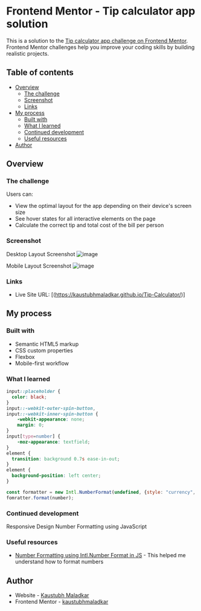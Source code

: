 # Frontend Mentor - Tip calculator app solution

This is a solution to the [Tip calculator app challenge on Frontend Mentor](https://www.frontendmentor.io/challenges/tip-calculator-app-ugJNGbJUX). Frontend Mentor challenges help you improve your coding skills by building realistic projects.

## Table of contents

- [Overview](#overview)
  - [The challenge](#the-challenge)
  - [Screenshot](#screenshot)
  - [Links](#links)
- [My process](#my-process)
  - [Built with](#built-with)
  - [What I learned](#what-i-learned)
  - [Continued development](#continued-development)
  - [Useful resources](#useful-resources)
- [Author](#author)

## Overview

### The challenge

Users can:

- View the optimal layout for the app depending on their device's screen size
- See hover states for all interactive elements on the page
- Calculate the correct tip and total cost of the bill per person

### Screenshot

Desktop Layout Screenshot
![image](https://user-images.githubusercontent.com/74300302/172127385-98121416-737f-4459-9ce4-306bd8d0d2db.png)

Mobile Layout Screenshot
![image](https://user-images.githubusercontent.com/74300302/172417355-feed3921-cbda-4a95-b31a-daa62cc1b261.png)



### Links

- Live Site URL: [(https://kaustubhmaladkar.github.io/Tip-Calculator/)]

## My process

### Built with

- Semantic HTML5 markup
- CSS custom properties
- Flexbox
- Mobile-first workflow

### What I learned

```css
input::placeholder {
  color: black;
}
input::-webkit-outer-spin-button,
input::-webkit-inner-spin-button {
    -webkit-appearance: none;
    margin: 0;
}
input[type=number] {
    -moz-appearance: textfield;
}
element {
  transition: background 0.7s ease-in-out;
}
element {
  background-position: left center;
}
```
```js
const formatter = new Intl.NumberFormat(undefined, {style: "currency", currency: "USD", signDisplay: "never"});
fomratter.format(number);
```

### Continued development

Responsive Design
Number Formatting using JavaScript

### Useful resources

- [Number Formatting using Intl.Number Format in JS]([https://www.example.com](https://developer.mozilla.org/en-US/docs/Web/JavaScript/Reference/Global_Objects/Intl/NumberFormat/NumberFormat)) - This helped me understand how to format numbers

## Author

- Website - [Kaustubh Maladkar](https://www.your-site.com)
- Frontend Mentor - [kaustubhmaladkar](https://www.frontendmentor.io/profile/KaustubhMaladkar)
